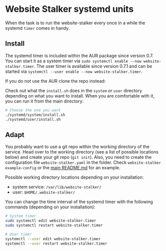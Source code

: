 # Website Stalker systemd units

When the task is to run the website-stalker every once in a while the systemd `timer` comes in handy.

## Install

The systemd timer is included within the AUR package since version 0.7.
You can start it as a system timer via `sudo systemctl enable --now website-stalker.timer`.
The user timer is available since version 0.7.1 and can be started via `systemctl --user enable --now website-stalker.timer`.

If you do not use the AUR clone the repo instead:

Check out what the `install.sh` does in the `system` or `user` directory depending on what you want to install.
When you are comfortable with it, you can run it from the main directory:

```bash
# Choose the one you want
./systemd/system/install.sh
./systemd/user/install.sh
```

## Adapt

You probably want to use a git repo within the working directory of the service.
Head over to the working directory (see a list of possible locations below) and create your git repo (`git init`).
Also, you need to create the configuration file `website-stalker.yaml` in the folder.
Check `website-stalker example-config` or the [main README.md](../README.md) for an example.

Possible working directory locations depending on your installation:

- system service: `/var/lib/website-stalker/`
- user: `$HOME/.website-stalker/`

You can change the time interval of the systemd timer with the following commands (depending on your installation):

```bash
# System timer
sudo systemctl edit website-stalker.timer
sudo systemctl restart website-stalker.timer

# User timer
systemctl --user edit website-stalker.timer
systemctl --user restart website-stalker.timer
```
